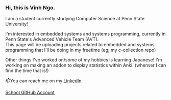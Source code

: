 ### Hi, this is Vinh Ngo.

I am a student currently studying Computer Science at Penn State University! 

I'm interested in embedded systems and systems programming, currently in Penn State's Advanced Vehicle Team (AVT). <br>
This page will be uploading projects related to embedded and systems programming that I'll be doing in my freetime (eg; my c-collection repo)

Other things I've worked on/some of my hobbies is learning Japanese! I'm working on making an addon to display statistics within Anki. (whenver I can find the time that is!)

📫You can reach me on my <a href="https://www.linkedin.com/in/vinh-ngo380/">LinkedIn</a>

<a href="https://github.com/vln5066">School GitHub Account</a>


<!--
**vinhngo380/vinhngo380** is a ✨ _special_ ✨ repository because its `README.md` (this file) appears on your GitHub profile.

Here are some ideas to get you started:

- 🔭 I’m currently working on ...
- 🌱 I’m currently learning ...
- 👯 I’m looking to collaborate on ...
- 🤔 I’m looking for help with ...
- 💬 Ask me about ...
- 📫 How to reach me: ...
- 😄 Pronouns: ...
- ⚡ Fun fact: ...
-->
